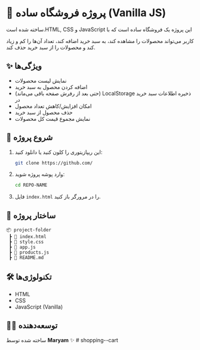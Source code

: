 # 🛒 پروژه فروشگاه ساده (Vanilla JS)

ساخته شده است.HTML, CSS و JavaScript این پروژه یک فروشگاه ساده است که با

کاربر می‌تواند محصولات را مشاهده کند، به سبد خرید اضافه کند، تعداد آن‌ها را کم و زیاد کند و محصولات را از سبد خرید حذف کند.

## ✨ ویژگی‌ها

- نمایش لیست محصولات
- اضافه کردن محصول به سبد خرید
- (حتی بعد از رفرش صفحه باقی می‌ماند) LocalStorage ذخیره اطلاعات سبد خرید در
- امکان افزایش/کاهش تعداد محصول
- حذف محصول از سبد خرید
- نمایش مجموع قیمت کل محصولات

## 🚀 شروع پروژه

1. این ریپازیتوری را کلون کنید یا دانلود کنید:

   ```bash
   git clone https://github.com/
   ```

2. وارد پوشه پروژه شوید:

   ```bash
   cd REPO-NAME
   ```

3. فایل `index.html` را در مرورگر باز کنید.

## 📂 ساختار پروژه

```
📦 project-folder
 ┣ 📜 index.html
 ┣ 📜 style.css
 ┣ 📜 app.js
 ┣ 📜 products.js
 ┣ 📜 README.md
```

## 🛠 تکنولوژی‌ها

- HTML
- CSS
- JavaScript (Vanilla)

## 👩‍💻 توسعه‌دهنده

ساخته شده توسط **Maryam** ✨
#   s h o p p i n g - - c a r t  
 